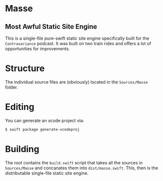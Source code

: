 # Masse

## Most Awful Static Site Engine

This is a single-file pure-swift static site engine
specifically built for the `Contravariance` podcast.
It was built on two train rides and offers a lot of
opportunities for improvements.

# Structure

The individual source files are (obviously) located
in the `Sources/Masse` folder. 

# Editing

You can generate an xcode project via:

```bash
$ swift package generate-xcodeproj
```

# Building

The root contains the `build.swift` script that takes
all the sources in `Sources/Masse` and concanates them into
`dist/masse.swift`. This, then is the distributable single-file
static site engine.

